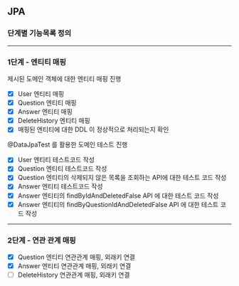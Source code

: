 ## JPA
### 단계별 기능목록 정의

---
### 1단계 - 엔티티 매핑
제시된 도메인 객체에 대한 엔티티 매핑 진행
- [X] User 엔티티 매핑
- [X] Question 엔티티 매핑
- [X] Answer 엔티티 매핑
- [X] DeleteHistory 엔티티 매핑
- [X] 매핑된 엔티티에 대한 DDL 이 정상적으로 처리되는지 확인

@DataJpaTest 를 활용한 도메인 테스트 진행
- [X] User 엔티티 테스트코드 작성
- [X] Question 엔티티 테스트코드 작성
- [X] Question 엔티티의 삭제되지 않은 목록을 조회하는 API에 대한 테스트 코드 작성
- [X] Answer 엔티티 테스트코드 작성
- [X] Answer 엔티티의 findByIdAndDeletedFalse API 에 대한 테스트 코드 작성
- [X] Answer 엔티티의 findByQuestionIdAndDeletedFalse API 에 대한 테스트 코드 작성

---
### 2단계 - 연관 관계 매핑
- [X] Question 엔티티 연관관계 매핑, 외래키 연결
- [X] Answer 엔티티 연관관계 매핑, 외래키 연결
- [ ] DeleteHistory 연관관계 매핑, 외래키 연결